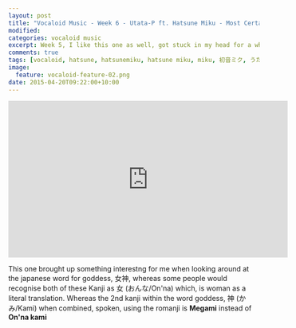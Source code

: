 ```yaml
---
layout: post
title: "Vocaloid Music - Week 6 - Utata-P ft. Hatsune Miku - Most Certainly... Undoubtedly... A Goddess!!"
modified:
categories: vocaloid music
excerpt: Week 5, I like this one as well, got stuck in my head for a while.
comments: true
tags: [vocaloid, hatsune, hatsunemiku, hatsune miku, miku, 初音ミク, うたたP, Utata-P, UtataP]
image:
  feature: vocaloid-feature-02.png
date: 2015-04-20T09:22:00+10:00
---
```


<iframe width="560" height="315" src="https://www.youtube.com/embed/9XgHU86QFQg" frameborder="0" allowfullscreen></iframe>

This one brought up something interestng for me when looking around at the japanese word for goddess, 女神, whereas some people would recognise both of these Kanji as 女 (おんな/On'na) which, is woman as a literal translation.
Whereas the 2nd kanji within the word goddess, 神 (かみ/Kami) when combined, spoken, using the romanji is **Megami** instead of **On'na kami**